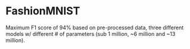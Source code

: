 # FashionMNIST

Maximum F1 score of 94% based on pre-processed data, three different models w/ different # of parameters (sub 1 million, ~6 million and ~13 million). 
